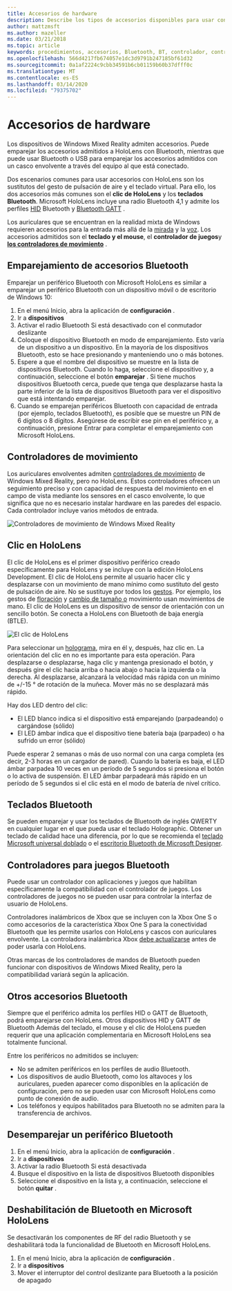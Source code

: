 ```yaml
---
title: Accesorios de hardware
description: Describe los tipos de accesorios disponibles para usar con HoloLens y Windows Mixed Reality, y cómo configurarlos.
author: mattzmsft
ms.author: mazeller
ms.date: 03/21/2018
ms.topic: article
keywords: procedimientos, accesorios, Bluetooth, BT, controlador, controlador para juegos, haga clic en Xbox
ms.openlocfilehash: 566d4217fb674057e1dc3d9791b247185bf61d32
ms.sourcegitcommit: 0a1af2224c9cbb34591b6cb01159b60b37dfff0c
ms.translationtype: MT
ms.contentlocale: es-ES
ms.lasthandoff: 03/14/2020
ms.locfileid: "79375702"
---
```

# <a name="hardware-accessories"></a>Accesorios de hardware

Los dispositivos de Windows Mixed Reality admiten accesorios. Puede emparejar los accesorios admitidos a HoloLens con Bluetooth, mientras que puede usar Bluetooth o USB para emparejar los accesorios admitidos con un casco envolvente a través del equipo al que está conectado.

Dos escenarios comunes para usar accesorios con HoloLens son los sustitutos del gesto de pulsación de aire y el teclado virtual. Para ello, los dos accesorios más comunes son el **clic de HoloLens** y los **teclados Bluetooth**. Microsoft HoloLens incluye una radio Bluetooth 4,1 y admite los perfiles [HID](https://en.wikipedia.org/wiki/List_of_Bluetooth_profiles#Human_Interface_Device_Profile_.28HID.29) Bluetooth y [Bluetooth GATT](https://en.wikipedia.org/wiki/List_of_Bluetooth_profiles#Generic_Attribute_Profile_.28GATT.29) .

Los auriculares que se encuentran en la realidad mixta de Windows requieren accesorios para la entrada más allá de la [mirada](gaze-and-commit.md) y la [voz](voice-input.md). Los accesorios admitidos son el **teclado y el mouse**, el **controlador de juegos**y **[los controladores de movimiento](motion-controllers.md)** .

## <a name="pairing-bluetooth-accessories"></a>Emparejamiento de accesorios Bluetooth

Emparejar un periférico Bluetooth con Microsoft HoloLens es similar a emparejar un periférico Bluetooth con un dispositivo móvil o de escritorio de Windows 10:
1. En el menú Inicio, abra la aplicación de **configuración** .
2. Ir a **dispositivos**
3. Activar el radio Bluetooth Si está desactivado con el conmutador deslizante
4. Coloque el dispositivo Bluetooth en modo de emparejamiento. Esto varía de un dispositivo a un dispositivo. En la mayoría de los dispositivos Bluetooth, esto se hace presionando y manteniendo uno o más botones.
5. Espere a que el nombre del dispositivo se muestre en la lista de dispositivos Bluetooth. Cuando lo haga, seleccione el dispositivo y, a continuación, seleccione el botón **emparejar** . Si tiene muchos dispositivos Bluetooth cerca, puede que tenga que desplazarse hasta la parte inferior de la lista de dispositivos Bluetooth para ver el dispositivo que está intentando emparejar.
6. Cuando se emparejan periféricos Bluetooth con capacidad de entrada (por ejemplo, teclados Bluetooth), es posible que se muestre un PIN de 6 dígitos o 8 dígitos. Asegúrese de escribir ese pin en el periférico y, a continuación, presione Entrar para completar el emparejamiento con Microsoft HoloLens.

## <a name="motion-controllers"></a>Controladores de movimiento

Los auriculares envolventes admiten [controladores de movimiento](motion-controllers.md) de Windows Mixed Reality, pero no HoloLens. Estos controladores ofrecen un seguimiento preciso y con capacidad de respuesta del movimiento en el campo de vista mediante los sensores en el casco envolvente, lo que significa que no es necesario instalar hardware en las paredes del espacio. Cada controlador incluye varios métodos de entrada.

![Controladores de movimiento de Windows Mixed Reality](images/winmr-ck-1080x1080-350px.jpg)

## <a name="hololens-clicker"></a>Clic en HoloLens

El clic de HoloLens es el primer dispositivo periférico creado específicamente para HoloLens y se incluye con la edición HoloLens Development. El clic de HoloLens permite al usuario hacer clic y desplazarse con un movimiento de mano mínimo como sustituto del gesto de pulsación de aire. No se sustituye por todos los [gestos](gaze-and-commit.md#composite-gestures). Por ejemplo, los gestos de [floración](system-gesture.md#bloom) y [cambio de tamaño o](gaze-and-commit.md#composite-gestures) movimiento usan movimientos de mano. El clic de HoloLens es un dispositivo de sensor de orientación con un sencillo botón. Se conecta a HoloLens con Bluetooth de baja energía (BTLE).

![El clic de HoloLens](images/hololens-clicker-500px.jpg)

Para seleccionar un [holograma](hologram.md), mira en él y, después, haz clic en. La orientación del clic en no es importante para esta operación. Para desplazarse o desplazarse, haga clic y mantenga presionado el botón, y después gire el clic hacia arriba o hacia abajo o hacia la izquierda o la derecha. Al desplazarse, alcanzará la velocidad más rápida con un mínimo de +/-15 ° de rotación de la muñeca. Mover más no se desplazará más rápido.

Hay dos LED dentro del clic:
* El LED blanco indica si el dispositivo está emparejando (parpadeando) o cargándose (sólido)
* El LED ámbar indica que el dispositivo tiene batería baja (parpadeo) o ha sufrido un error (sólido)

Puede esperar 2 semanas o más de uso normal con una carga completa (es decir, 2-3 horas en un cargador de pared). Cuando la batería es baja, el LED ámbar parpadea 10 veces en un período de 5 segundos si presiona el botón o lo activa de suspensión. El LED ámbar parpadeará más rápido en un período de 5 segundos si el clic está en el modo de batería de nivel crítico.

## <a name="bluetooth-keyboards"></a>Teclados Bluetooth

Se pueden emparejar y usar los teclados de Bluetooth de inglés QWERTY en cualquier lugar en el que pueda usar el teclado Holographic. Obtener un teclado de calidad hace una diferencia, por lo que se recomienda el [teclado Microsoft universal doblado](https://www.microsoft.com/accessories/products/keyboards/universal-foldable-keyboard/gu5-00001) o el [escritorio Bluetooth de Microsoft Designer](https://www.microsoft.com/accessories/products/keyboards/designer-bluetooth-desktop/7n9-00001).

## <a name="bluetooth-gamepads"></a>Controladores para juegos Bluetooth

Puede usar un controlador con aplicaciones y juegos que habilitan específicamente la compatibilidad con el controlador de juegos. Los controladores de juegos no se pueden usar para controlar la interfaz de usuario de HoloLens.

Controladores inalámbricos de Xbox que se incluyen con la Xbox One S o como accesorios de la característica Xbox One S para la conectividad Bluetooth que les permite usarlos con HoloLens y cascos con auriculares envolvente. La controladora inalámbrica Xbox [debe actualizarse](https://support.xbox.com/xbox-one/accessories/update-controller-for-stereo-headset-adapter) antes de poder usarla con HoloLens.

Otras marcas de los controladores de mandos de Bluetooth pueden funcionar con dispositivos de Windows Mixed Reality, pero la compatibilidad variará según la aplicación.

## <a name="other-bluetooth-accessories"></a>Otros accesorios Bluetooth

Siempre que el periférico admita los perfiles HID o GATT de Bluetooth, podrá emparejarse con HoloLens. Otros dispositivos HID y GATT de Bluetooth Además del teclado, el mouse y el clic de HoloLens pueden requerir que una aplicación complementaria en Microsoft HoloLens sea totalmente funcional.

Entre los periféricos no admitidos se incluyen:
* No se admiten periféricos en los perfiles de audio Bluetooth.
* Los dispositivos de audio Bluetooth, como los altavoces y los auriculares, pueden aparecer como disponibles en la aplicación de configuración, pero no se pueden usar con Microsoft HoloLens como punto de conexión de audio.
* Los teléfonos y equipos habilitados para Bluetooth no se admiten para la transferencia de archivos.

## <a name="unpairing-a-bluetooth-peripheral"></a>Desemparejar un periférico Bluetooth
1. En el menú Inicio, abra la aplicación de **configuración** .
2. Ir a **dispositivos**
3. Activar la radio Bluetooth Si está desactivada
4. Busque el dispositivo en la lista de dispositivos Bluetooth disponibles
5. Seleccione el dispositivo en la lista y, a continuación, seleccione el botón **quitar** .

## <a name="disabling-bluetooth-on-microsoft-hololens"></a>Deshabilitación de Bluetooth en Microsoft HoloLens

Se desactivarán los componentes de RF del radio Bluetooth y se deshabilitará toda la funcionalidad de Bluetooth en Microsoft HoloLens.
1. En el menú Inicio, abra la aplicación de **configuración** .
2. Ir a **dispositivos**
3. Mover el interruptor del control deslizante para Bluetooth a la posición de apagado
